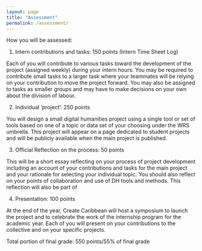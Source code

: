```yaml
---
layout: page
title: "Assessment"
permalink: /assessment/
---
```


How you will be assessed:


1)	Intern contributions and tasks: 150 points (Intern Time Sheet Log)

Each of you will contribute to various tasks toward the development of the project (assigned weekly) during your intern hours. You may be required to contribute small tasks to a larger task where your teammates will be relying on your contribution to move the project forward. You may also be assigned to tasks as smaller groups and may have to make decisions on your own about the division of labour.



2)	Individual ‘project’: 250 points

You will design a small digital humanities project using a single tool or set of tools based on one of a topic or data set of your choosing under the WRS umbrella. This project will appear on a page dedicated to student projects and will be publicly available when the main project is published.



3)	Official Reflection on the process: 50 points

This will be a short essay reflecting on your process of project development including an account of your contributions and tasks for the main project and your rationale for selecting your individual topic. You should also reflect on your points of collaboration and use of DH tools and methods. This reflection will also be part of



4)	Presentation: 100 points

At the end of the year, Create Caribbean will host a symposium to launch the project and to celebrate the work of the internship program for the academic year. Each of you will present on your contributions to the collective and on your specific projects.

Total portion of final grade: 550 points/55% of final grade
